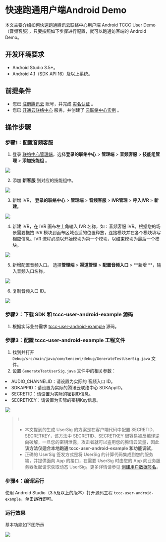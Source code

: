 # 快速跑通用户端Android Demo

本文主要介绍如何快速跑通腾讯云联络中心用户端 Android TCCC User Demo（音频客服），只要按照如下步骤进行配置，就可以跑通访客端的 Android Demo。

## 开发环境要求
- Android Studio 3.5+。
- Android 4.1（SDK API 16）及以上系统。

## 前提条件
- 您已 [注册腾讯云](https://cloud.tencent.com/document/product/378/17985) 账号，并完成 [实名认证](https://cloud.tencent.com/document/product/378/3629) 。
- 您已 [开通云联络中心](https://cloud.tencent.com/document/product/679/48028#.E6.AD.A5.E9.AA.A41.EF.BC.9A.E5.87.86.E5.A4.87.E5.B7.A5.E4.BD.9C) 服务，并创建了 [云联络中心实例](https://cloud.tencent.com/document/product/679/48028#.E6.AD.A5.E9.AA.A42.EF.BC.9A.E5.88.9B.E5.BB.BA.E4.BA.91.E5.91.BC.E5.8F.AB.E4.B8.AD.E5.BF.83.E5.AE.9E.E4.BE.8B) 。

## 操作步骤
[](id:step1)
### 步骤1：配置音频客服
1. 登录 [联络中心管理端](https://tccc.qcloud.com/login)，选择**登录的联络中心** > **管理端** > **音频客服** > **技能组管理** > **添加技能组** 。

![](https://qcloudimg.tencent-cloud.cn/image/document/fae6c3b42347a16a06f0dda49dfc0f48.png)

2. 添加 **新客服** 到对应的技能组中。

![](https://qcloudimg.tencent-cloud.cn/image/document/09f724109a6e89aa5d645725d8fa7440.png)

3. 新增 IVR， **登录的联络中心** > **管理端** > **音频客服** > **IVR管理** > **呼入IVR** > **新建**。

![](https://qcloudimg.tencent-cloud.cn/image/document/ac2d7643f2be4c01d9cd8de03a981db4.png)

4. 新建 IVR，在 IVR 画布左上角输入 IVR 名称，如：音频客服 IVR。根据您的场景需要拖拽 IVR 模块到画布区域合适的位置释放，连接模块并在各个模块填写相应信息。IVR 流程必须以开始模块为第一个模块，以结束模块为最后一个模块。

![](https://qcloudimg.tencent-cloud.cn/image/document/d05ee5a7c6d0cbaa8f747f48f1d92597.png)

5. 新增配置音频入口。 选择**管理端** > **渠道管理** > **配置音频入口** > **新增 **，输入音频入口名称，

![](https://qcloudimg.tencent-cloud.cn/image/document/fd65a7d5f1e2ce995ab908c28f70a761.png)

6. 复制音频入口 ID。

![](https://qcloudimg.tencent-cloud.cn/image/document/e69f60d860d3e98da2d827e19766d0b5.png)

[](id:step2)
### 步骤2：下载 SDK 和 tccc-user-android-example 源码
1. 根据实际业务需求 [tccc-user-android-example](https://github.com/TencentCloud/tccc-user-android-example) 源码。

[](id:step3)
### 步骤3：配置 tccc-user-android-example 工程文件
1. 找到并打开 `Debug/src/main/java/com/tencent/debug/GenerateTestUserSig.java` 文件。
3. 设置 `GenerateTestUserSig.java` 文件中的相关参数：
   <ul>
  <li/>AUDIO_CHANNELID：请设置为实际的 音频入口 ID。
  <li/>SDKAPPID：请设置为实际的腾讯云联络中心 SDKAppID。
	<li/>SECRETID：请设置为实际的密钥ID信息。
  <li/>SECRETKEY：请设置为实际的密钥Key信息。
  </ul>


![](https://qcloudimg.tencent-cloud.cn/image/document/83110c9d1dd003c0dc47e27dde352098.png)


>!
>- 本文提到的生成 UserSig 的方案是在客户端代码中配置 SECRETID、SECRETKEY，该方法中 SECRETID、SECRETKEY 很容易被反编译逆向破解，一旦您的密钥泄露，攻击者就可以盗用您的腾讯云流量，因此**该方法仅适合本地跑通 tccc-user-android-example 和功能调试**。
>- 正确的 UserSig 签发方式是将 UserSig 的计算代码集成到您的服务端，并提供面向 App 的接口，在需要 UserSig 时由您的 App 向业务服务器发起请求获取动态 UserSig。更多详情请参见 [创建用户数据签名](https://cloud.tencent.com/document/product/679/58260)。


### 步骤4：编译运行
使用 Android Studio（3.5及以上的版本）打开源码工程 `tccc-user-android-example`，单击**运行**即可。

### 运行效果
基本功能如下图所示

![](https://qcloudimg.tencent-cloud.cn/raw/c90d746b96c9fd935353d4a50853bb08.png)
